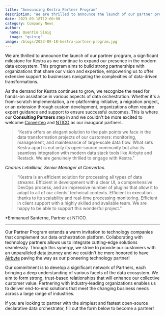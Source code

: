 ```yaml
---
title: "Announcing Kestra Partner Program"
description: "We are thrilled to announce the launch of our partner program, a significant milestone for Kestra as we continue to expand our presence in the modern data ecosystem."
date: 2023-09-18T12:00:00
category: Company News
author:
  name: Quentin Sinig
  image: "qsinig"
image: /blogs/2023-09-18-kestra-partner-program.jpg
---
```


We are thrilled to announce the launch of our partner program, a significant milestone for Kestra as we continue to expand our presence in the modern data ecosystem. This program aims to build strong partnerships with organizations that share our vision and expertise, empowering us to offer extensive support to businesses navigating the complexities of data-driven transformations.

As the demand for Kestra continues to grow, we recognize the need for hands-on assistance in various aspects of data orchestration. Whether it's a from-scratch implementation, a re-platforming initiative, a migration project, or an extension through custom development, organizations often require expert guidance and support to ensure successful outcomes. This is where our **Consulting Partners** step in and we couldn't be more excited to welcome [Converteo](https://converteo.com/en/) and [NTICO](https://www.ntico.com/) as our inaugural partners.

> “Kestra offers an elegant solution to the pain points we face in the data transformation projects of our customers: monitoring, management, and maintenance of large-scale data flow. What sets Kestra apart is not only its open-source community but also its seamless integration with modern data stack tools like Airbyte and Restack. We are genuinely thrilled to engage with Kestra.”

*Charles Letaillieur, Senior Manager at Converteo.*

> “Kestra is an efficient solution for processing all types of data streams. Efficient in development with a clear UI, a comprehensive DevOps process, and an impressive number of plugins that allow it to adapt to all of our clients' technical contexts. Efficient in execution thanks to its scalability and real-time processing monitoring. Efficient in client support with a highly skilled and available team. We are happy to be able to support this wonderful project.”

*Emmanuel Santerne, Partner at NTICO.

---

Our Partner Program extends a warm invitation to technology companies that complement our data orchestration platform. Collaborating with technology partners allows us to integrate cutting-edge solutions seamlessly. Through this synergy, we strive to provide our customers with an unparalleled data journey and we couldn't be more honored to have [Airbyte](https://kestra.io/blogs/2023-09-05-2023-kestra-airbyte-technology-partnership) paving the way as our pioneering technology partner!

Our commitment is to develop a significant network of Partners, each bringing a deep understanding of various facets of the data ecosystem. We aim to form strong, trust-based relationships that will enhance our collective customer value. Partnering with industry-leading organizations enables us to deliver end-to-end solutions that meet the changing business needs across a large range of industries.

If you are looking to partner with the simplest and fastest open-source declarative data orchestrator, fill out the form below to become a partner!

<script charset="utf-8" type="text/javascript" src="//js-eu1.hsforms.net/forms/embed/v2.js"></script>
<script>
  hbspt.forms.create({
    region: "eu1",
    portalId: "27220195",
    formId: "e044de55-bda2-4bb8-9e50-ed8c78b94922"
  });
</script>
